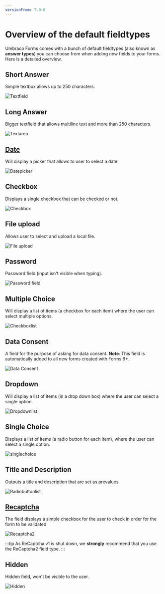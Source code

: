```yaml
---
versionFrom: 7.0.0
---
```


# Overview of the default fieldtypes

Umbraco Forms comes with a bunch of default fieldtypes (also known as **answer types**) you can choose from when adding new fields to your forms. Here is a detailed overview.

## Short Answer
Simple textbox allows up to 250 characters.

![Textfield](images/shortanswer.png)

## Long Answer
Bigger textfield that allows multiline text and more than 250 characters.

![Textarea](images/longanswer.png)

## [Date](Date)
Will display a picker that allows to user to select a date.

![Datepicker](images/date.png)

## Checkbox
Displays a single checkbox that can be checked or not.

![Checkbox](images/checkbox.png)

## File upload
Allows user to select and upload a local file.

![File upload](images/fileupload.png)

## Password
Password field (input isn't visible when typing).

![Password field](images/password.png)

## Multiple Choice
Will display a list of items (a checkbox for each item) where the user can select multiple options.

![Checkboxlist](images/multiplechoice.png)

## Data Consent

A field for the purpose of asking for data consent. **Note**: This field is automatically added to all new forms created with Forms 6+.

![Data Consent](images/dataconsent.png)

## Dropdown
Will display a list of items (in a drop down box) where the user can select a single option.

![Dropdownlist](images/dropdown.png)

## Single Choice
Displays a list of items (a radio button for each item), where the user can select a single option.

![singlechoice](images/singlechoice.png)

## Title and Description
Outputs a title and description that are set as prevalues.

![Radiobuttonlist](images/titleanddescription.png)

## [Recaptcha](Recaptcha)
The field displays a simple checkbox for the user to check in order for the form to be validated

![Recaptcha2](images/recaptcha2.png)

:::tip
As ReCaptcha v1 is shut down, we **strongly** recommend that you use the ReCaptcha2 field type.
:::

## Hidden
Hidden field, won't be visible to the user.

![Hidden](images/hidden.png)
